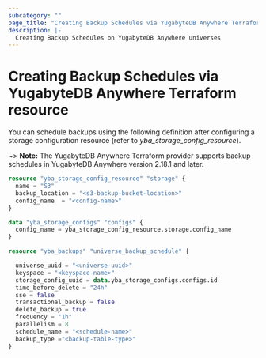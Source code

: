 ```yaml
---
subcategory: ""
page_title: "Creating Backup Schedules via YugabyteDB Anywhere Terraform resource"
description: |-
  Creating Backup Schedules on YugabyteDB Anywhere universes
---
```


# Creating Backup Schedules via YugabyteDB Anywhere Terraform resource

You can schedule backups using the following definition after configuring a storage configuration resource (refer to *yba_storage_config_resource*).

~> **Note:** The YugabyteDB Anywhere Terraform provider supports backup schedules in YugabyteDB Anywhere version 2.18.1 and later.

```terraform
resource "yba_storage_config_resource" "storage" {
  name = "S3"
  backup_location = "<s3-backup-bucket-location>"
  config_name  = "<config-name>"
}

data "yba_storage_configs" "configs" {
  config_name = yba_storage_config_resource.storage.config_name
}

resource "yba_backups" "universe_backup_schedule" {

  universe_uuid = "<universe-uuid>"
  keyspace = "<keyspace-name>"
  storage_config_uuid = data.yba_storage_configs.configs.id
  time_before_delete = "24h"
  sse = false
  transactional_backup = false
  delete_backup = true
  frequency = "1h"
  parallelism = 8
  schedule_name = "<schedule-name>"
  backup_type ="<backup-table-type>"
}
```
